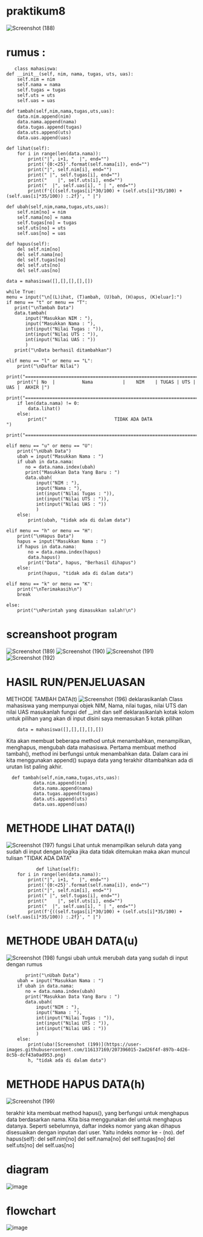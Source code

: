 # praktikum8

![Screenshot (188)](https://user-images.githubusercontent.com/116137169/207383488-e406787e-c68d-488b-8e7d-fe3ed0c021c6.png)

# rumus :
       class mahasiswa:
    def __init__(self, nim, nama, tugas, uts, uas):
        self.nim = nim
        self.nama = nama
        self.tugas = tugas
        self.uts = uts
        self.uas = uas

    def tambah(self,nim,nama,tugas,uts,uas):
        data.nim.append(nim)
        data.nama.append(nama)
        data.tugas.append(tugas)
        data.uts.append(uts)
        data.uas.append(uas)

    def lihat(self):
        for i in range(len(data.nama)):
            print("|", i+1, "  |", end="")
            print('{0:<25}'.format(self.nama[i]), end="")
            print("|", self.nim[i], end="")
            print(" |", self.tugas[i], end="")
            print("    |", self.uts[i], end="")
            print("  |", self.uas[i], " | ", end="")
            print(f'{((self.tugas[i]*30/100) + (self.uts[i]*35/100) + (self.uas[i]*35/100)) :.2f}', " |")

    def ubah(self,nim,nama,tugas,uts,uas):
        self.nim[no] = nim
        self.nama[no] = nama
        self.tugas[no] = tugas
        self.uts[no] = uts
        self.uas[no] = uas

    def hapus(self):
        del self.nim[no]
        del self.nama[no]
        del self.tugas[no]
        del self.uts[no]
        del self.uas[no]

    data = mahasiswa([],[],[],[],[])

    while True:
    menu = input("\n[(L)ihat, (T)ambah, (U)bah, (H)apus, (K)eluar]:")
    if menu == "t" or menu == "T":
       print("\nTambah Data")
       data.tambah(
           input("Masukkan NIM : "),
           input("Masukkan Nama : "),
           int(input("Nilai Tugas : ")),
           int(input("Nilai UTS : ")),
           int(input("Nilai UAS : "))
           )
       print("\nData berhasil ditambahkan")

    elif menu == "l" or menu == "L":
        print("\nDaftar Nilai")
        print("==========================================================================")
        print("| No  |          Nama           |    NIM    | TUGAS | UTS | UAS |  AKHIR |")
        print("==========================================================================")
        if len(data.nama) != 0:
            data.lihat()
        else:
            print("                         TIDAK ADA DATA                               ")
        print("==========================================================================")

    elif menu == "u" or menu == "U":
        print("\nUbah Data")
        ubah = input("Masukkan Nama : ")
        if ubah in data.nama:
           no = data.nama.index(ubah)
           print("Masukkan Data Yang Baru : ")
           data.ubah(
               input("NIM : "),
               input("Nama : "),
               int(input("Nilai Tugas : ")),
               int(input("Nilai UTS : ")),
               int(input("Nilai UAS : "))
               )
        else:
            print(ubah, "tidak ada di dalam data")

    elif menu == "h" or menu == "H":
        print("\nHapus Data")
        hapus = input("Masukkan Nama : ")
        if hapus in data.nama:
            no = data.nama.index(hapus)
            data.hapus()
            print("Data", hapus, "Berhasil dihapus")
        else:
            print(hapus, "tidak ada di dalam data")

    elif menu == "k" or menu == "K":
        print("\nTerimakasih\n")
        break

    else:
        print("\nPerintah yang dimasukkan salah!\n")
    
# screanshoot program
![Screenshot (189)](https://user-images.githubusercontent.com/116137169/207385045-8ffe6818-7297-49fd-91be-eaf8631c2c4f.png)
![Screenshot (190)](https://user-images.githubusercontent.com/116137169/207385511-ab411ace-005f-4eec-9417-cb0aceb300a8.png)
![Screenshot (191)](https://user-images.githubusercontent.com/116137169/207385558-b9593f5a-dcc4-4ed3-9025-c5e4a107475b.png)
![Screenshot (192)](https://user-images.githubusercontent.com/116137169/207385600-5294d25f-1cb6-4b43-aeeb-dd694ea7fa02.png)
 # HASIL RUN/PENJELUASAN
METHODE TAMBAH DATA(t)
 ![Screenshot (196)](https://user-images.githubusercontent.com/116137169/207386916-b248296b-49fa-482e-87d6-b3266c050bcd.png)
 deklarasikanlah Class  mahasiswa yang mempunyai objek NIM, Nama, nilai tugas, nilai UTS dan nilai UAS masukanlah fungsi def __init dan self
 deklarasikanlah kotak kolom untuk pilihan yang akan di input
 disini saya memasukan 5 kotak pilihan
 
        data = mahasiswa([],[],[],[],[])
        
Kita akan membuat beberapa method untuk menambahkan, menampilkan, menghapus, mengubah data mahasiswa. Pertama membuat method tambah(), method ini berfungsi untuk menambahkan data. Dalam cara ini kita menggunakan append() supaya data yang terakhir ditambahkan ada di urutan list paling akhir.

      def tambah(self,nim,nama,tugas,uts,uas):
              data.nim.append(nim)
              data.nama.append(nama)
              data.tugas.append(tugas)
              data.uts.append(uts)
              data.uas.append(uas)

# METHODE LIHAT DATA(l)
 ![Screenshot (197)](https://user-images.githubusercontent.com/116137169/207392385-fc785ae3-f7d2-4cfc-b476-22a1fda79b72.png)
fungsi Lihat untuk menampilkan seluruh data yang sudah di input
dengan logika jika data tidak ditemukan maka akan muncul tulisan "TIDAK ADA DATA"

               def lihat(self):
        for i in range(len(data.nama)):
            print("|", i+1, "  |", end="")
            print('{0:<25}'.format(self.nama[i]), end="")
            print("|", self.nim[i], end="")
            print(" |", self.tugas[i], end="")
            print("    |", self.uts[i], end="")
            print("  |", self.uas[i], " | ", end="")
            print(f'{((self.tugas[i]*30/100) + (self.uts[i]*35/100) + (self.uas[i]*35/100)) :.2f}', " |")
            
# METHODE UBAH DATA(u)
![Screenshot (198)](https://user-images.githubusercontent.com/116137169/207394304-cb0b40a9-5fc8-443a-b942-26e097b1abef.png)
fungsi ubah untuk merubah data yang sudah di input dengan rumus


           print("\nUbah Data")
        ubah = input("Masukkan Nama : ")
        if ubah in data.nama:
           no = data.nama.index(ubah)
           print("Masukkan Data Yang Baru : ")
           data.ubah(
               input("NIM : "),
               input("Nama : "),
               int(input("Nilai Tugas : ")),
               int(input("Nilai UTS : ")),
               int(input("Nilai UAS : "))
               )
        else:
            print(uba![Screenshot (199)](https://user-images.githubusercontent.com/116137169/207396015-2ad26f4f-897b-4d26-8c5b-dcf43a0ad953.png)
            h, "tidak ada di dalam data")

# METHODE HAPUS DATA(h)
 ![Screenshot (199)](https://user-images.githubusercontent.com/116137169/207398138-12ee388c-8b89-405e-b2de-57b7dcafd010.png)


terakhir kita membuat method hapus(), yang berfungsi untuk menghapus data berdasarkan nama. Kita bisa menggunakan del untuk menghapus datanya. Seperti sebelumnya, daftar indeks nomor yang akan dihapus disesuaikan dengan inputan dari user. Yaitu indeks nomor ke - (no).
               def hapus(self):
        del self.nim[no]
        del self.nama[no]
        del self.tugas[no]
        del self.uts[no]
        del self.uas[no]

# diagram
![image](https://user-images.githubusercontent.com/116137169/207396627-85adf1e7-e0f0-44f3-a5f0-d86a70f0a5f0.png)

# flowchart
![image](https://user-images.githubusercontent.com/116137169/207396808-cdb7eee9-cd5a-439f-a212-f45552b29bb8.png)
